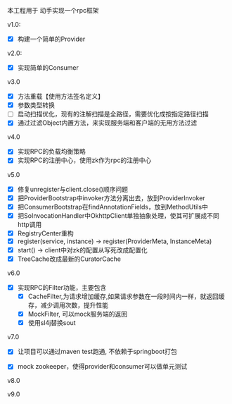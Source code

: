 本工程用于 动手实现一个rpc框架

v1.0: 
- [x] 构建一个简单的Provider

v2.0:
- [x] 实现简单的Consumer

v3.0
- [x] 方法重载【使用方法签名定义】
- [x] 参数类型转换
- [ ] 启动扫描优化，现有的注解扫描是全路径，需要优化成按指定路径扫描
- [x] 通过过滤Object内置方法，来实现服务端和客户端的无用方法过滤

v4.0
- [x] 实现RPC的负载均衡策略
- [x] 实现RPC的注册中心，使用zk作为rpc的注册中心

v5.0
- [x] 修复unregister与client.close()顺序问题
- [X] 把ProviderBootstrap中invoker方法分离出去，放到ProviderInvoker
- [X] 把ConsumerBootstrap在findAnnotationFields，放到MethodUtils中
- [X] 把SoInvocationHandler中OkhttpClient单独抽象处理，使其可扩展成不同http调用
- [X] RegistryCenter重构
- [X] register(service, instance) -> register(ProviderMeta, InstanceMeta)
- [X] start() -> client中对zk的配置从写死改成配置化
- [X] TreeCache改成最新的CuratorCache

v6.0
- [x] 实现RPC的Filter功能，主要包含
  - [x] CacheFilter,为请求增加缓存,如果请求参数在一段时间内一样，就返回缓存，减少调用次数，提升性能
  - [x] MockFilter, 可以mock服务端的返回
  - [x] 使用sl4j替换sout

v7.0
- [x] 让项目可以通过maven test跑通, 不依赖于springboot打包
- [x] mock zookeeper，使得provider和consumer可以做单元测试


v8.0


v9.0